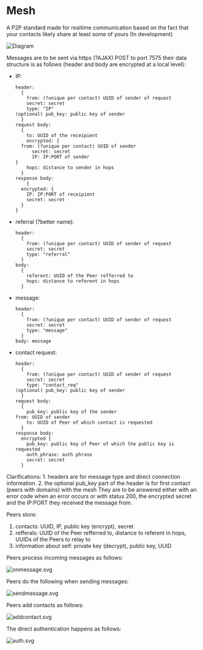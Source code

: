 # Mesh

A P2P standard made for realtime communication based on the fact that your contacts likely share at least some of yours (In development)

![Diagram](charts/main.svg)

Messages are to be sent via https (?AJAX) POST to port 7575 their data structure is as follows (header and body are encrypted at a local level):
  * IP:
    ```
    header:
      {
        from: (?unique per contact) UUID of sender of request
        secret: secret
        type: "IP"
	(optional) pub_key: public key of sender
      }
    request body:
      {
        to: UUID of the receipient
        encrypted: {
	  from: (?unique per contact) UUID of sender
          secret: secret
          IP: IP:PORT of sender
	}
        hops: distance to sender in hops
      }
    response body:
    	{
	  encrypted: {
	    IP: IP:PORT of receipient
	    secret: secret
	  }
	}
    ```
  * referral (?better name):
    ```
    header:
      {
        from: (?unique per contact) UUID of sender of request
        secret: secret
        type: "referral"
      }
    body:
      {
        referent: UUID of the Peer refferred to
        hops: distance to referent in hops
      }
  * message:
    ```
    header:
      {
        from: (?unique per contact) UUID of sender of request
        secret: secret
        type: "message"
      }
    body: message
  * contact request:
    ```
    header:
      {
        from: (?unique per contact) UUID of sender of request
        secret: secret
        type: "contact_req"
	(optional) pub_key: public key of sender
      }
    request body:
      {
      	pub_key: public key of the sender
	from: UUID of sender
      	to: UUID of Peer of which contact is requested
      }
    response body:
      encrypted {
      	pub_key: public key of Peer of which the public key is requested
      	auth_phrase: auth phrase
      	secret: secret
      } 
    ```
Clarifications:
	1. headers are for message type and direct connection information.
	2. the optional pub_key part of the header is for first contact (peers with domains) with the mesh
They are to be answered either with an error code when an error occurs or with status 200, the encrypted secret and the IP:PORT they received the message from.

Peers store:
  1. contacts: UUID, IP, public key (encrypt), secret
  2. refferals: UUID of the Peer refferred to, distance to referent in hops, UUIDs of the Peers to relay to
  3. information about self: private key (decrypt), public key, UUID

Peers process incoming messages as follows:

![onmessage.svg](charts/onmessage.svg)

Peers do the following when sending messages:

![sendmessage.svg](charts/sendmessage.svg)

Peers add contacts as follows:

![addcontact.svg](charts/addcontact.svg)

The direct authentication happens as follows:

![auth.svg](charts/auth.svg)
